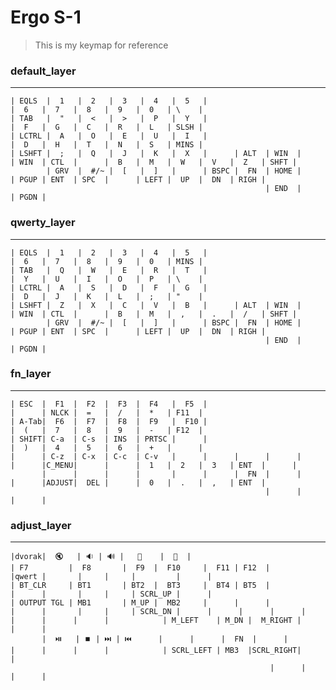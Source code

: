 # Ergo S-1

> This is my keymap for reference

### default_layer
---------------------------------------------------------------------------------------------------------------------------------
```
| EQLS  |  1   |  2   |  3   |  4   |  5   |                                                   |  6   |  7   |  8   |  9   |  0   | \    |
| TAB   |  "   |  <   |  >   |  P   |  Y   |                                                   |  F   |  G   |  C   |  R   |  L   | SLSH |
| LCTRL |  A   |  O   |  E   |  U   |  I   |                                                   |  D   |  H   |  T   |  N   |  S   | MINS |
| LSHFT |  ;   |  Q   |  J   |  K   |  X   |      | ALT  | WIN  |         | WIN  | CTL  |      |  B   |  M   |  W   |  V   |  Z   | SHFT |
        | GRV  |  #/~ |  [   |  ]   |      | BSPC |  FN  | HOME |         | PGUP | ENT  | SPC  |      | LEFT |  UP  |  DN  | RIGH |
                                                         | END  |         | PGDN |
```

### qwerty_layer
---------------------------------------------------------------------------------------------------------------------------------
```
| EQLS  |  1   |  2   |  3   |  4   |  5   |                                                   |  6   |  7   |  8   |  9   |  0   | MINS |
| TAB   |  Q   |  W   |  E   |  R   |  T   |                                                   |  Y   |  U   |  I   |  O   |  P   | \    |
| LCTRL |  A   |  S   |  D   |  F   |  G   |                                                   |  D   |  J   |  K   |  L   |  ;   | "    |
| LSHFT |  Z   |  X   |  C   |  V   |  B   |      | ALT  | WIN  |         | WIN  | CTL  |      |  B   |  M   |  ,   |  .   |  /   | SHFT |
        | GRV  |  #/~ |  [   |  ]   |      | BSPC |  FN  | HOME |         | PGUP | ENT  | SPC  |      | LEFT |  UP  |  DN  | RIGH |
                                                         | END  |         | PGDN |
```

### fn_layer
---------------------------------------------------------------------------------------------------------------------------------
```
| ESC  |  F1  |  F2  |  F3  |  F4   |  F5  |                                                   |      | NLCK |  =   |  /   |  *   | F11  |
| A-Tab|  F6  |  F7  |  F8  |  F9   |  F10 |                                                   |  (   |  7   |  8   |  9   |  -   | F12  |
| SHIFT| C-a  | C-s  | INS  | PRTSC |      |                                                   |  )   |  4   |  5   |  6   |  +   |      |
|      | C-z  | C-x  | C-c  | C-v   |      |      |      |      |         |      |C_MENU|      |      |  1   |  2   |  3   | ENT  |      |
       |      |      |      |       |      |      |  FN  |      |         |      |ADJUST|  DEL |      |  0   |  .   |  ,   | ENT  |
                                                         |      |         |      |
```
### adjust_layer
---------------------------------------------------------------------------------------------------------------------------------
```
|dvorak|  🔇   | 🔉 | 🔊 |   🔅    |  🔆  |                                                   | F7         |  F8       |  F9  |  F10     |  F11 | F12  |
|qwert |       |     |     |         |      |                                                   | BT_CLR     | BT1       | BT2  |  BT3     |  BT4 | BT5  |
|      |       |     |     | SCRL_UP |      |                                                   | OUTPUT TGL | MB1       | M_UP |  MB2     |      |      |
|      |       |     |     | SCRL_DN |      |      |      |      |         |      |      |      |            | M_LEFT    | M_DN |  M_RIGHT |      |      |
       |  ⏯️   | ⏹️ | ⏭️ | ⏮️      |      |      |  FN  |      |         |      |      |      |            | SCRL_LEFT | MB3  |SCRL_RIGHT|      |
                                                          |      |         |      |
```
